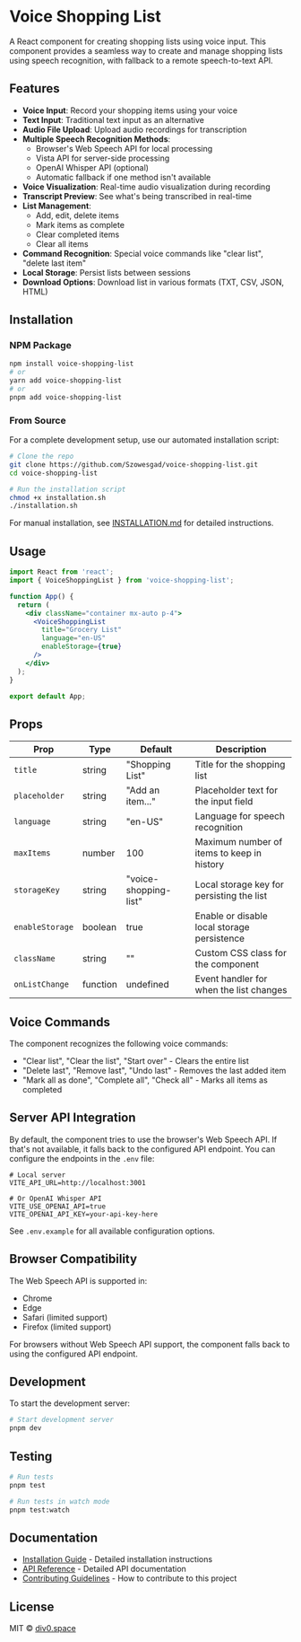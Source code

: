 # Voice Shopping List

A React component for creating shopping lists using voice input. This component provides a seamless way to create and manage shopping lists using speech recognition, with fallback to a remote speech-to-text API.

## Features

- **Voice Input**: Record your shopping items using your voice
- **Text Input**: Traditional text input as an alternative
- **Audio File Upload**: Upload audio recordings for transcription
- **Multiple Speech Recognition Methods**:
  - Browser's Web Speech API for local processing
  - Vista API for server-side processing
  - OpenAI Whisper API (optional)
  - Automatic fallback if one method isn't available
- **Voice Visualization**: Real-time audio visualization during recording
- **Transcript Preview**: See what's being transcribed in real-time
- **List Management**:
  - Add, edit, delete items
  - Mark items as complete
  - Clear completed items
  - Clear all items
- **Command Recognition**: Special voice commands like "clear list", "delete last item"
- **Local Storage**: Persist lists between sessions
- **Download Options**: Download list in various formats (TXT, CSV, JSON, HTML)

## Installation

### NPM Package

```bash
npm install voice-shopping-list
# or
yarn add voice-shopping-list
# or
pnpm add voice-shopping-list
```

### From Source

For a complete development setup, use our automated installation script:

```bash
# Clone the repo
git clone https://github.com/Szowesgad/voice-shopping-list.git
cd voice-shopping-list

# Run the installation script
chmod +x installation.sh
./installation.sh
```

For manual installation, see [INSTALLATION.md](INSTALLATION.md) for detailed instructions.

## Usage

```jsx
import React from 'react';
import { VoiceShoppingList } from 'voice-shopping-list';

function App() {
  return (
    <div className="container mx-auto p-4">
      <VoiceShoppingList 
        title="Grocery List"
        language="en-US"
        enableStorage={true}
      />
    </div>
  );
}

export default App;
```

## Props

| Prop | Type | Default | Description |
|------|------|---------|-------------|
| `title` | string | "Shopping List" | Title for the shopping list |
| `placeholder` | string | "Add an item..." | Placeholder text for the input field |
| `language` | string | "en-US" | Language for speech recognition |
| `maxItems` | number | 100 | Maximum number of items to keep in history |
| `storageKey` | string | "voice-shopping-list" | Local storage key for persisting the list |
| `enableStorage` | boolean | true | Enable or disable local storage persistence |
| `className` | string | "" | Custom CSS class for the component |
| `onListChange` | function | undefined | Event handler for when the list changes |

## Voice Commands

The component recognizes the following voice commands:

- "Clear list", "Clear the list", "Start over" - Clears the entire list
- "Delete last", "Remove last", "Undo last" - Removes the last added item
- "Mark all as done", "Complete all", "Check all" - Marks all items as completed

## Server API Integration

By default, the component tries to use the browser's Web Speech API. If that's not available, it falls back to the configured API endpoint. You can configure the endpoints in the `.env` file:

```
# Local server
VITE_API_URL=http://localhost:3001

# Or OpenAI Whisper API
VITE_USE_OPENAI_API=true
VITE_OPENAI_API_KEY=your-api-key-here
```

See `.env.example` for all available configuration options.

## Browser Compatibility

The Web Speech API is supported in:
- Chrome
- Edge
- Safari (limited support)
- Firefox (limited support)

For browsers without Web Speech API support, the component falls back to using the configured API endpoint.

## Development

To start the development server:

```bash
# Start development server
pnpm dev
```

## Testing

```bash
# Run tests
pnpm test

# Run tests in watch mode
pnpm test:watch
```

## Documentation

- [Installation Guide](INSTALLATION.md) - Detailed installation instructions
- [API Reference](docs/API.md) - Detailed API documentation
- [Contributing Guidelines](CONTRIBUTING.md) - How to contribute to this project

## License

MIT © [div0.space](https://github.com/Szowesgad)
